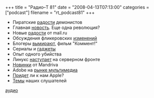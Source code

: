 +++
title = "Радио–Т 81"
date = "2008-04-13T07:13:00"
categories = ["podcast"]
filename = "rt_podcast81"
+++


- Пиратские [радости](http://habrahabr.ru/blog/p2p/39715.html) демонистов
- Главная [новость](http://habrahabr.ru/blog/google/39400.html). Еще одна революция?
- Новые [радости](http://roem.ru/2008/04/11/mail/) от mail.ru
- Обсуждения фликеровских [изменений](http://internetno.net/2008/04/09/flickr-video/)
- Блогеры [вымирают](http://www.cifrovik.ru/publish/open_article/11822/), фильм "Коммент!"
- Сериалы и [гаджеты](http://www.engadget.com/2008/04/10/canons-new-xl-h1s-and-xl-h1a-prosumer-hd-camcorders/)
- Опыт одного убийства
- Линукс [наступает](http://www.opennet.ru/opennews/art.shtml?num=15202) на серверном фронте
- [Новинки](http://www.opennet.ru/opennews/art.shtml?num=15212) от Mandriva
- Adobe на [рынке мультимедиа](http://internetno.net/2008/04/10/adobe-tv-player/)
- [Придет](http://www.deepapple.com/news/30355.html) ли к нам Apple?
- [Темы](http://radio-t.com/temi_dlja_vipuskov/temyi-dlya-81/) наших слушателей

[аудио](http://cdn.radio-t.com/rt_podcast81.mp3)
<audio src="http://cdn.radio-t.com/rt_podcast81.mp3" preload="none"></audio>
